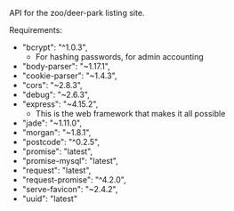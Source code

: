 API for the zoo/deer-park listing site.

Requirements:
- "bcrypt": "^1.0.3",
  - For hashing passwords, for admin accounting
- "body-parser": "~1.17.1",
- "cookie-parser": "~1.4.3",
- "cors": "~2.8.3",
- "debug": "~2.6.3",
- "express": "~4.15.2",
  - This is the web framework that makes it all possible
- "jade": "~1.11.0",
- "morgan": "~1.8.1",
- "postcode": "^0.2.5",
- "promise": "latest",
- "promise-mysql": "latest",
- "request": "latest",
- "request-promise": "^4.2.0",
- "serve-favicon": "~2.4.2",
- "uuid": "latest"